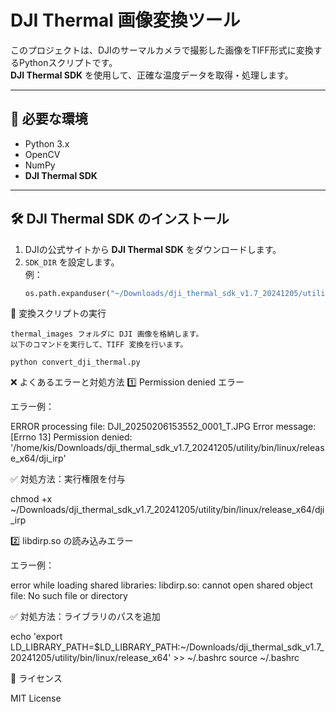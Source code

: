 # DJI Thermal 画像変換ツール

このプロジェクトは、DJIのサーマルカメラで撮影した画像をTIFF形式に変換するPythonスクリプトです。  
**DJI Thermal SDK** を使用して、正確な温度データを取得・処理します。

---

## 🔧 必要な環境
- Python 3.x
- OpenCV
- NumPy
- **DJI Thermal SDK**

---

## 🛠 DJI Thermal SDK のインストール
1. DJIの公式サイトから **DJI Thermal SDK** をダウンロードします。
2. `SDK_DIR` を設定します。  
   例：
   ```python
   os.path.expanduser("~/Downloads/dji_thermal_sdk_v1.7_20241205/utility/bin/linux/release_x64")

🚀 変換スクリプトの実行

    thermal_images フォルダに DJI 画像を格納します。
    以下のコマンドを実行して、TIFF 変換を行います。

    python convert_dji_thermal.py

❌ よくあるエラーと対処方法
1️⃣ Permission denied エラー

エラー例：

ERROR processing file: DJI_20250206153552_0001_T.JPG
Error message: [Errno 13] Permission denied: '/home/kis/Downloads/dji_thermal_sdk_v1.7_20241205/utility/bin/linux/release_x64/dji_irp'

✅ 対処方法：実行権限を付与

chmod +x ~/Downloads/dji_thermal_sdk_v1.7_20241205/utility/bin/linux/release_x64/dji_irp

2️⃣ libdirp.so の読み込みエラー

エラー例：

error while loading shared libraries: libdirp.so: cannot open shared object file: No such file or directory

✅ 対処方法：ライブラリのパスを追加

echo 'export LD_LIBRARY_PATH=$LD_LIBRARY_PATH:~/Downloads/dji_thermal_sdk_v1.7_20241205/utility/bin/linux/release_x64' >> ~/.bashrc
source ~/.bashrc

📝 ライセンス

MIT License
